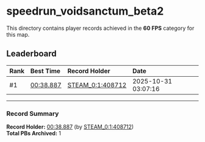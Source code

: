 # speedrun_voidsanctum_beta2

This directory contains player records achieved in the **60 FPS** category for this map.

## Leaderboard

| Rank | Best Time | Record Holder | Date                |
| :--- | :-------- | :------------ | :------------------ |
| #1   | [00:38.887](./00038887_STEAM_0_1_408712_20251031-030716.zip) | [STEAM_0:1:408712](https://speedrun16.com/profile/STEAM_0:1:408712)   | 2025-10-31 03:07:16 |

---

### Record Summary
**Record Holder:** [00:38.887](./00038887_STEAM_0_1_408712_20251031-030716.zip) (by [STEAM_0:1:408712](https://speedrun16.com/profile/STEAM_0:1:408712))  
**Total PBs Archived:** 1